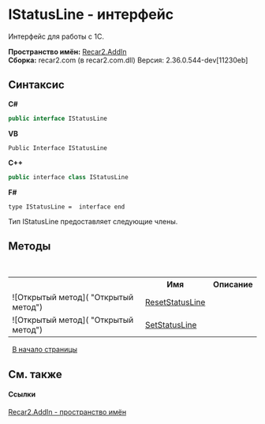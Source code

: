 # IStatusLine - интерфейс
 

Интерфейс для работы с 1С.

**Пространство имён:**&nbsp;<a href="96a2666c-3296-a881-fb0f-9d8f97e17c76">Recar2.AddIn</a><br />**Сборка:**&nbsp;recar2.com (в recar2.com.dll) Версия: 2.36.0.544-dev[11230eb]

## Синтаксис

**C#**<br />
``` C#
public interface IStatusLine
```

**VB**<br />
``` VB
Public Interface IStatusLine
```

**C++**<br />
``` C++
public interface class IStatusLine
```

**F#**<br />
``` F#
type IStatusLine =  interface end
```

Тип IStatusLine предоставляет следующие члены.


## Методы
&nbsp;<table><tr><th></th><th>Имя</th><th>Описание</th></tr><tr><td>![Открытый метод]( "Открытый метод")</td><td><a href="857864bd-0e95-2831-a0ea-e15a4e682c8c">ResetStatusLine</a></td><td /></tr><tr><td>![Открытый метод]( "Открытый метод")</td><td><a href="d04d5adf-a811-011b-8074-bfb0662edf3a">SetStatusLine</a></td><td /></tr></table>&nbsp;
<a href="#istatusline---интерфейс">В начало страницы</a>

## См. также


#### Ссылки
<a href="96a2666c-3296-a881-fb0f-9d8f97e17c76">Recar2.AddIn - пространство имён</a><br />